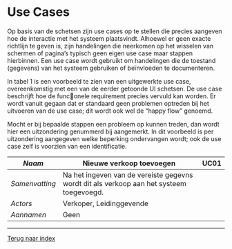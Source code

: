 Use Cases
=========

Op basis van de schetsen zijn use cases op te stellen die precies aangeven hoe de interactie met het systeem plaatsvindt. Alhoewel er geen exacte richtlijn te geven is, zijn handelingen die neerkomen op het wisselen van schermen of pagina’s typisch geen eigen use case maar stappen
hierbinnen. Een use case wordt gebruikt om handelingen die de toestand (gegevens) van het systeem gebruiken of beïnvloeden te documenteren.

In tabel 1 is een voorbeeld te zien van een uitgewerkte use case, overeenkomstig met een van de eerder getoonde UI schetsen. De use case beschrijft hoe de func􀦞onele requirement precies vervuld kan worden. Er wordt vanuit gegaan dat er standaard geen problemen optreden bij het
uitvoeren van de use case; dit wordt ook wel de “happy flow” genoemd. 

Mocht er bij bepaalde stappen een probleem op kunnen treden, dan wordt hier een uitzondering genummerd bij aangemerkt. In dit voorbeeld is per uitzondering aangegeven welke beperking ondervangen wordt; ook de use case zelf is voorzien van een identificatie.

|*Naam*|Nieuwe verkoop toevoegen|UC01|
|----|------------------------|----|
|*Samenvatting*|Na het ingeven van de vereiste gegevns wordt dit als verkoop aan het systeem toegevoegd.|
|*Actors*|Verkoper, Leidinggevende|
|*Aannamen*|Geen|

***
[Terug naar index](index)

